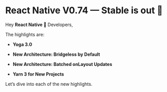 # React Native V0.74 — Stable is out 🚀



Hey **React Native 💙** Developers,

The highlights are:

- **Yoga 3.0**

- **New Architecture: Bridgeless by Default**

- **New Architecture: Batched onLayout Updates**

- **Yarn 3 for New Projects**

Let’s dive into each of the new highlights.
